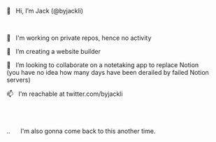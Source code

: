 👋  &nbsp;  Hi, I’m Jack (@byjackli)

<br>


👀  &nbsp;  I'm working on private repos, hence no activity
<br>

🌱  &nbsp;  I’m creating a website builder
<br>

💞️  &nbsp;  I’m looking to collaborate on a notetaking app to replace Notion 
<br>
(you have no idea how many days have been derailed by failed Notion servers)
<br>

📫  &nbsp;  I'm reachable at twitter.com/byjackli

<br>
<br>

.. &nbsp;&nbsp; &nbsp; I'm also gonna come back to this another time.
